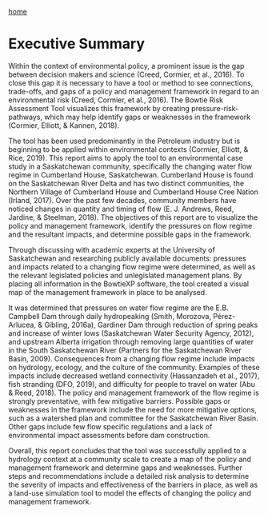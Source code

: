 ---
---

[home](home.html)

# Executive Summary

Within the context of environmental policy, a prominent issue is the gap between decision makers and science (Creed, Cormier, et al., 2016). To close this gap it is necessary to have a tool or method to see connections, trade-offs, and gaps of a policy and management framework in regard to an environmental risk (Creed, Cormier, et al., 2016). The Bowtie Risk Assessment Tool visualizes this framework by creating pressure-risk-pathways, which may help identify gaps or weaknesses in the framework (Cormier, Elliott, & Kannen, 2018).

The tool has been used predominantly in the Petroleum industry but is beginning to be applied within environmental contexts (Cormier, Elliott, & Rice, 2019). This report aims to apply the tool to an environmental case study in a Saskatchewan community, specifically the changing water flow regime in Cumberland House, Saskatchewan. Cumberland House is found on the Saskatchewan River Delta and has two distinct communities, the Northern Village of Cumberland House and Cumberland House Cree Nation (Irland, 2017). Over the past few decades, community members have noticed changes in quantity and timing of flow (E. J. Andrews, Reed, Jardine, & Steelman, 2018). The objectives of this report are to visualize the policy and management framework, identify the pressures on flow regime and the resultant impacts, and determine possible gaps in the framework.

Through discussing with academic experts at the University of Saskatchewan and researching publicly available documents: pressures and impacts related to a changing flow regime were determined, as well as the relevant legislated policies and unlegislated management plans. By placing all information in the BowtieXP software, the tool created a visual map of the management framework in place to be analysed.

It was determined that pressures on water flow regime are the E.B. Campbell Dam through daily hydropeaking (Smith, Morozova, Pérez-Arlucea, & Gibling, 2016a), Gardiner Dam through reduction of spring peaks and increase of winter lows (Saskatchewan Water Security Agency, 2012), and upstream Alberta irrigation through removing large quantities of water in the South Saskatchewan River (Partners for the Saskatchewan River Basin, 2009). Consequences from a changing flow regime include impacts on hydrology, ecology, and the culture of the community. Examples of these impacts include decreased wetland connectivity (Hassanzadeh et al., 2017), fish stranding (DFO, 2019), and difficulty for people to travel on water (Abu & Reed, 2018). The policy and management framework of the flow regime is strongly preventative, with few mitigative barriers. Possible gaps or weaknesses in the framework include the need for more mitigative options, such as a watershed plan and committee for the Saskatchewan River Basin. Other gaps include few flow specific regulations and a lack of environmental impact assessments before dam construction.

Overall, this report concludes that the tool was successfully applied to a hydrology context at a community scale to create a map of the policy and management framework and determine gaps and weaknesses. Further steps and recommendations include a detailed risk analysis to determine the severity of impacts and effectiveness of the barriers in place, as well as a land-use simulation tool to model the effects of changing the policy and management framework.
